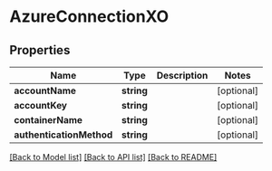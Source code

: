 # AzureConnectionXO

## Properties
Name | Type | Description | Notes
------------ | ------------- | ------------- | -------------
**accountName** | **string** |  | [optional] 
**accountKey** | **string** |  | [optional] 
**containerName** | **string** |  | [optional] 
**authenticationMethod** | **string** |  | [optional] 

[[Back to Model list]](../README.md#documentation-for-models) [[Back to API list]](../README.md#documentation-for-api-endpoints) [[Back to README]](../README.md)


